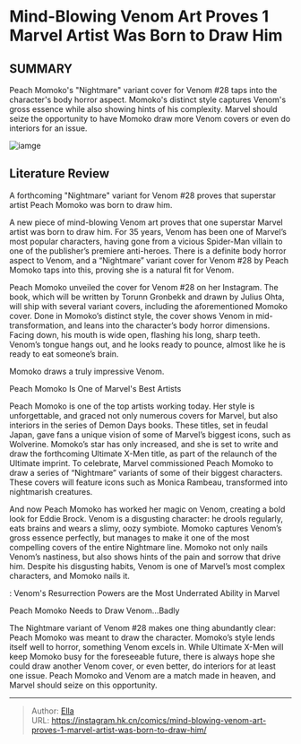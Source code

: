 # Mind-Blowing Venom Art Proves 1 Marvel Artist Was Born to Draw Him


## SUMMARY 



  Peach Momoko&#39;s &#34;Nightmare&#34; variant cover for Venom #28 taps into the character&#39;s body horror aspect.   Momoko&#39;s distinct style captures Venom&#39;s gross essence while also showing hints of his complexity.   Marvel should seize the opportunity to have Momoko draw more Venom covers or even do interiors for an issue.  

![iamge](https://static1.srcdn.com/wordpress/wp-content/uploads/2023/11/venom-2018-venom-spider-man-3.jpg)

## Literature Review

A forthcoming &#34;Nightmare&#34; variant for Venom #28 proves that superstar artist Peach Momoko was born to draw him.




A new piece of mind-blowing Venom art proves that one superstar Marvel artist was born to draw him. For 35 years, Venom has been one of Marvel’s most popular characters, having gone from a vicious Spider-Man villain to one of the publisher’s premiere anti-heroes. There is a definite body horror aspect to Venom, and a “Nightmare” variant cover for Venom #28 by Peach Momoko taps into this, proving she is a natural fit for Venom.




Peach Momoko unveiled the cover for Venom #28 on her Instagram. The book, which will be written by Torunn Gronbekk and drawn by Julius Ohta, will ship with several variant covers, including the aforementioned Momoko cover. Done in Momoko’s distinct style, the cover shows Venom in mid-transformation, and leans into the character’s body horror dimensions. Facing down, his mouth is wide open, flashing his long, sharp teeth. Venom’s tongue hangs out, and he looks ready to pounce, almost like he is ready to eat someone’s brain.


 

Momoko draws a truly impressive Venom.


 Peach Momoko Is One of Marvel&#39;s Best Artists 
          




Peach Momoko is one of the top artists working today. Her style is unforgettable, and graced not only numerous covers for Marvel, but also interiors in the series of Demon Days books. These titles, set in feudal Japan, gave fans a unique vision of some of Marvel’s biggest icons, such as Wolverine. Momoko’s star has only increased, and she is set to write and draw the forthcoming Ultimate X-Men title, as part of the relaunch of the Ultimate imprint. To celebrate, Marvel commissioned Peach Momoko to draw a series of “Nightmare” variants of some of their biggest characters. These covers will feature icons such as Monica Rambeau, transformed into nightmarish creatures.

And now Peach Momoko has worked her magic on Venom, creating a bold look for Eddie Brock. Venom is a disgusting character: he drools regularly, eats brains and wears a slimy, oozy symbiote. Momoko captures Venom’s gross essence perfectly, but manages to make it one of the most compelling covers of the entire Nightmare line. Momoko not only nails Venom’s nastiness, but also shows hints of the pain and sorrow that drive him. Despite his disgusting habits, Venom is one of Marvel’s most complex characters, and Momoko nails it.




 : Venom&#39;s Resurrection Powers are the Most Underrated Ability in Marvel



 Peach Momoko Needs to Draw Venom...Badly 
          

The Nightmare variant of Venom #28 makes one thing abundantly clear: Peach Momoko was meant to draw the character. Momoko’s style lends itself well to horror, something Venom excels in. While Ultimate X-Men will keep Momoko busy for the foreseeable future, there is always hope she could draw another Venom cover, or even better, do interiors for at least one issue. Peach Momoko and Venom are a match made in heaven, and Marvel should seize on this opportunity.



---

> Author: [Ella](https://instagram.hk.cn/)  
> URL: https://instagram.hk.cn/comics/mind-blowing-venom-art-proves-1-marvel-artist-was-born-to-draw-him/  

